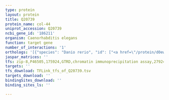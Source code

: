 ```yaml
---
type: protein
layout: protein
title: Q20739
protein_name: col-44
uniprot_accession: Q20739
ncbi_gene_id: '186211'
organism: Caenorhabditis elegans
function: target gene
number_of_interactions: '1'
orthologs: '[{"species": "Danio rerio", "id": ["<a href=\"/protein/d0ewt5\">D0EWT5</a>"]}]'
jaspar_matrices: ''
tfs: zip-8,P46505,175924,GTRD,chromatin immunoprecipitation assay,27924024%5Buid%5D,No
targets: ''
tfs_download: TFLink_tfs_of_Q20739.tsv
targets_download: ''
bindingSites_download: ''
binding_sites_ls: ''

---
```

